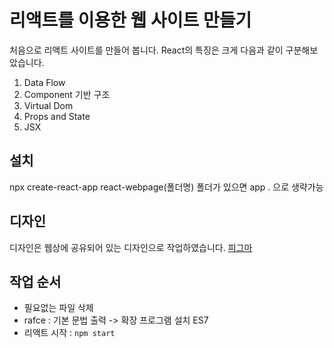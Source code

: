 # 리액트를 이용한 웹 사이트 만들기
처음으로 리액트 사이트를 만들어 봅니다.
React의 특징은 크게 다음과 같이 구분해보았습니다.
1. Data Flow
2. Component 기반 구조
3. Virtual Dom
4. Props and State
5. JSX

## 설치
npx create-react-app react-webpage(폴더명) 폴더가 있으면 app . 으로 생략가능

## 디자인
디자인은 웹상에 공유되어 있는 디자인으로 작업하였습니다. [피그마](https://www.figma.com/file/U1LjDmSmXpWSVtZB1RKdEh/Untitled?type=design&node-id=0%3A1&mode=design&t=MfeARxwe9LGqqRKv-1)

## 작업 순서
- 필요없는 파일 삭제
- rafce : 기본 문법 출력 -> 확장 프로그램 설치 ES7
- 리액트 시작 : `npm start`

